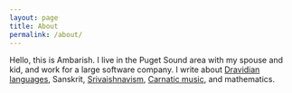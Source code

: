 ```yaml
---
layout: page
title: About
permalink: /about/
---
```


Hello, this is Ambarish. I live in the Puget Sound area with my spouse and kid, and work for a large software company. I write about [Dravidian languages](https://en.wikipedia.org/wiki/Dravidian_languages), Sanskrit, [Srivaishnavism](https://ramanuja.org/sv.html), [Carnatic music](https://www.rasikas.org/forums/), and mathematics.
